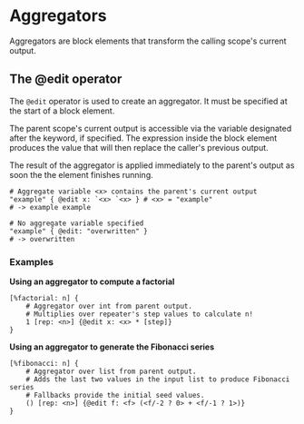 # Aggregators

Aggregators are block elements that transform the calling scope's current output.

## The @edit operator

The `@edit` operator is used to create an aggregator. 
It must be specified at the start of a block element.

The parent scope's current output is accessible via the variable designated after the keyword, if specified.
The expression inside the block element produces the value that will then replace the caller's previous output.

The result of the aggregator is applied immediately to the parent's output as soon the the element finishes running.

```rant
# Aggregate variable <x> contains the parent's current output
"example" { @edit x: `<x> `<x> } # <x> = "example"
# -> example example

# No aggregate variable specified
"example" { @edit: "overwritten" }
# -> overwritten
```

### Examples

**Using an aggregator to compute a factorial**
```rant
[%factorial: n] {
    # Aggregator over int from parent output.
    # Multiplies over repeater's step values to calculate n!
    1 [rep: <n>] {@edit x: <x> * [step]}
}
```

**Using an aggregator to generate the Fibonacci series**
```rant
[%fibonacci: n] {
    # Aggregator over list from parent output.
    # Adds the last two values in the input list to produce Fibonacci series
    # Fallbacks provide the initial seed values.
    () [rep: <n>] {@edit f: <f> (<f/-2 ? 0> + <f/-1 ? 1>)}
}
```